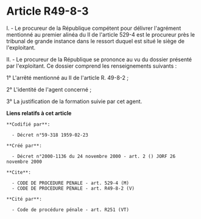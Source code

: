 # Article R49-8-3

I. - Le procureur de la République compétent pour délivrer l'agrément mentionné au premier alinéa du II de l'article 529-4
est le procureur près le tribunal de grande instance dans le ressort duquel est situé le siège de l'exploitant.

II. - Le procureur de la République se prononce au vu du dossier présenté par l'exploitant. Ce dossier comprend les
renseignements suivants :

1° L'arrêté mentionné au II de l'article R. 49-8-2 ;

2° L'identité de l'agent concerné ;

3° La justification de la formation suivie par cet agent.

**Liens relatifs à cet article**

	**Codifié par**:

	  - Décret n°59-318 1959-02-23

	**Créé par**:

	  - Décret n°2000-1136 du 24 novembre 2000 - art. 2 () JORF 26 novembre 2000

	**Cite**:

	  - CODE DE PROCEDURE PENALE - art. 529-4 (M)
	  - CODE DE PROCEDURE PENALE - art. R49-8-2 (V)

	**Cité par**:

	  - Code de procédure pénale - art. R251 (VT)
